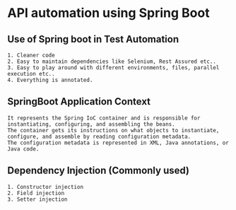 # API automation using Spring Boot

## Use of Spring boot in Test Automation
```
1. Cleaner code
2. Easy to maintain dependencies like Selenium, Rest Assured etc..
3. Easy to play around with different environments, files, parallel execution etc..
4. Everything is annotated.
```

## SpringBoot Application Context
```
It represents the Spring IoC container and is responsible for instantiating, configuring, and assembling the beans. 
The container gets its instructions on what objects to instantiate, configure, and assemble by reading configuration metadata. 
The configuration metadata is represented in XML, Java annotations, or Java code.
```

## Dependency Injection (Commonly used)
```
1. Constructor injection
2. Field injection
3. Setter injection
```

